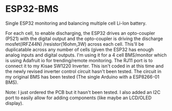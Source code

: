 # ESP32-BMS
Single ESP32 monitoring and balancing multiple cell Li-Ion battery.

For each cell, to enable discharging, the ESP32 drives an opto-coupler (P521) with the digital output and the opto-coupler is driving the discharge mosfet(IRFZ44N) /resistor(16ohm,3W) across each cell. This'll be duplicatable across any number of cells (given the ESP32 has enough analog inputs and digital outputs. I'm using it for a 4 cell BMS/monitor which is using Adafruit io for trending/remote monitoring. The RJ11 port is to connect it to my Kisae SW1220 Inverter. This isn't coded in at this time and the newly revised inverter control circuit hasn't been tested. The circuit in my original BMS has been tested (The single Arduino with a ESP8266-01 BMS).  

Note: I just ordered the PCB but it hasn't been tested.  I also added an I2C port to easily allow for adding components (like maybe an LCD/OLED display).
